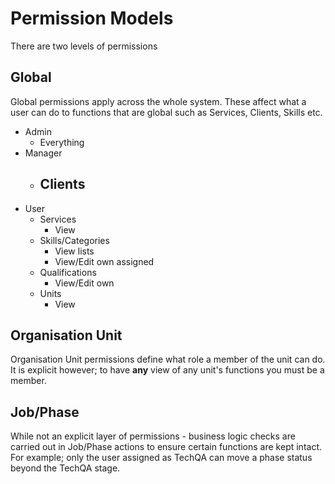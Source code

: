 # Permission Models

There are two levels of permissions

## Global

Global permissions apply across the whole system. These affect what a user can do to functions that are global such as Services, Clients, Skills etc.

- Admin
  - Everything
- Manager
  - Clients
    - 
- User
  - Services
    - View
  - Skills/Categories
    - View lists
    - View/Edit own assigned
  - Qualifications
    - View/Edit own
  - Units
    - View

## Organisation Unit

Organisation Unit permissions define what role a member of the unit can do. It is explicit however; to have **any** view of any unit's functions you must be a member.



## Job/Phase

While not an explicit layer of permissions - business logic checks are carried out in Job/Phase actions to ensure certain functions are kept intact. For example; only the user assigned as TechQA can move a phase status beyond the TechQA stage.